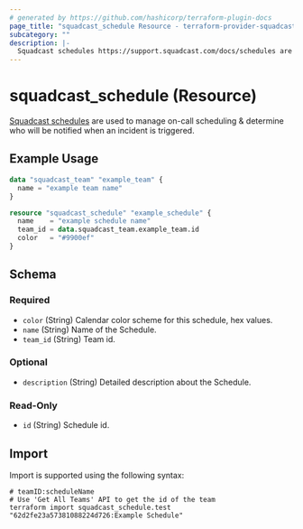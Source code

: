 ```yaml
---
# generated by https://github.com/hashicorp/terraform-plugin-docs
page_title: "squadcast_schedule Resource - terraform-provider-squadcast"
subcategory: ""
description: |-
  Squadcast schedules https://support.squadcast.com/docs/schedules are used to manage on-call scheduling & determine who will be notified when an incident is triggered.
---
```


# squadcast_schedule (Resource)

[Squadcast schedules](https://support.squadcast.com/docs/schedules) are used to manage on-call scheduling & determine who will be notified when an incident is triggered.

## Example Usage

```terraform
data "squadcast_team" "example_team" {
  name = "example team name"
}

resource "squadcast_schedule" "example_schedule" {
  name    = "example schedule name"
  team_id = data.squadcast_team.example_team.id
  color   = "#9900ef"
}
```

<!-- schema generated by tfplugindocs -->
## Schema

### Required

- `color` (String) Calendar color scheme for this schedule, hex values.
- `name` (String) Name of the Schedule.
- `team_id` (String) Team id.

### Optional

- `description` (String) Detailed description about the Schedule.

### Read-Only

- `id` (String) Schedule id.

## Import

Import is supported using the following syntax:

```shell
# teamID:scheduleName
# Use 'Get All Teams' API to get the id of the team
terraform import squadcast_schedule.test "62d2fe23a57381088224d726:Example Schedule"
```
